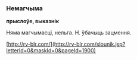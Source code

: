 ### Немагчыма
**прыслоўе, выказнік**

Няма магчымасці, нельга. Н. ўбачыць зацмення.

<a rel="author">[http://rv-blr.com/](http://rv-blr.com/slounik.jsp?letterId=0&maskId=0&pageId=1900)</a>
